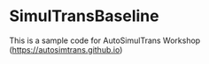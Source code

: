 # SimulTransBaseline
This is a sample code for AutoSimulTrans Workshop (https://autosimtrans.github.io)
